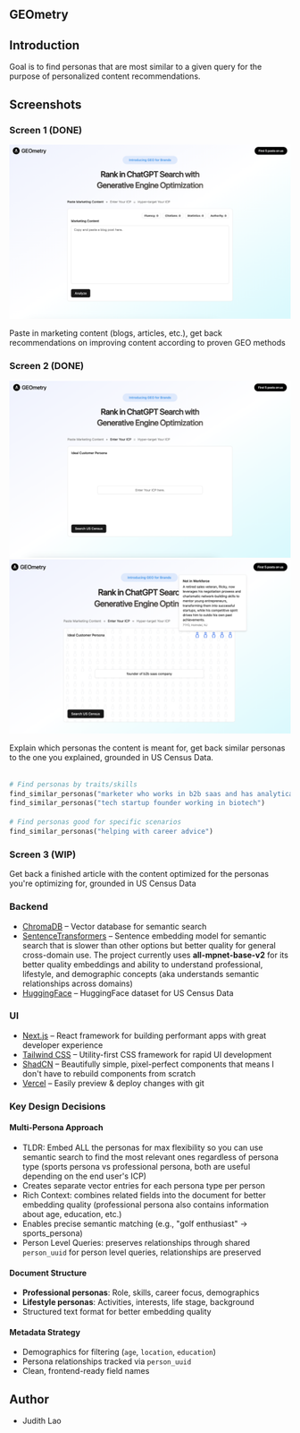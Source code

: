 ## GEOmetry

## Introduction

Goal is to find personas that are most similar to a given query for the purpose of personalized content recommendations.

## Screenshots

### Screen 1 (DONE)

![Screen 1](public/screen1.png)

Paste in marketing content (blogs, articles, etc.), get back recommendations on improving content according to proven GEO methods

### Screen 2 (DONE)

![Screen 2](public/screen2.png)
![Screen 3](public/screen3.png)

Explain which personas the content is meant for, get back similar personas to the one you explained, grounded in US Census Data.

```python

# Find personas by traits/skills
find_similar_personas("marketer who works in b2b saas and has analytical problem solving skills")
find_similar_personas("tech startup founder working in biotech")

# Find personas good for specific scenarios
find_similar_personas("helping with career advice")
```

### Screen 3 (WIP)

Get back a finished article with the content optimized for the personas you're optimizing for, grounded in US Census Data

### Backend

- [ChromaDB](https://www.chromadb.io/) – Vector database for semantic search
- [SentenceTransformers](https://www.sentence-transformers.net/) – Sentence embedding model for semantic search that is slower than other options but better quality for general cross-domain use. The project currently uses **all-mpnet-base-v2** for its better quality embeddings and ability to understand professional, lifestyle, and demographic concepts (aka understands semantic relationships across domains)
- [HuggingFace](https://huggingface.co/) – HuggingFace dataset for US Census Data

### UI

- [Next.js](https://nextjs.org/) – React framework for building performant apps with great developer experience
- [Tailwind CSS](https://tailwindcss.com/) – Utility-first CSS framework for rapid UI development
- [ShadCN](https://ui.shadcn.com/) – Beautifully simple, pixel-perfect components that means I don't have to rebuild components from scratch
- [Vercel](https://vercel.com/) – Easily preview & deploy changes with git

### Key Design Decisions

#### Multi-Persona Approach
- TLDR: Embed ALL the personas for max flexibility so you can use semantic search to find the most relevant ones regardless of persona type (sports persona vs professional persona, both are useful depending on the end user's ICP)
- Creates separate vector entries for each persona type per person
- Rich Context: combines related fields into the document for better embedding quality (professional persona also contains information about age, education, etc.)
- Enables precise semantic matching (e.g., "golf enthusiast" → sports_persona)
- Person Level Queries: preserves relationships through shared `person_uuid` for person level queries, relationships are preserved

#### Document Structure
- **Professional personas**: Role, skills, career focus, demographics
- **Lifestyle personas**: Activities, interests, life stage, background
- Structured text format for better embedding quality

#### Metadata Strategy
- Demographics for filtering (`age`, `location`, `education`)
- Persona relationships tracked via `person_uuid`
- Clean, frontend-ready field names

## Author

- Judith Lao